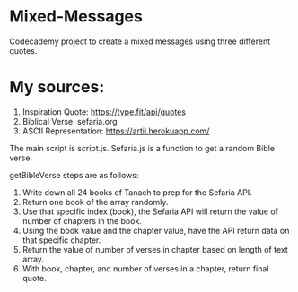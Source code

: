 # Mixed-Messages

Codecademy project to create a mixed messages using three different quotes. 

# My sources:
1. Inspiration Quote: https://type.fit/api/quotes
2. Biblical Verse: sefaria.org
3. ASCII Representation: https://artii.herokuapp.com/

<p>The main script is script.js. Sefaria.js is a function to get a random Bible verse.</p>

getBibleVerse steps are as follows:
  1. Write down all 24 books of Tanach to prep for the Sefaria API.
  2. Return one book of the array randomly.
  3. Use that specific index (book), the Sefaria API will return the value of number of chapters in the book.
  4. Using the book value and the chapter value, have the API return data on that specific chapter.
  5. Return the value of number of verses in chapter based on length of text array.
  6. With book, chapter, and number of verses in a chapter, return final quote.
 
